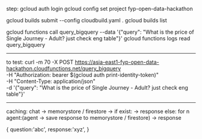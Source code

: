 step:
gcloud auth login
gcloud config set project fyp-open-data-hackathon

gcloud builds submit --config cloudbuild.yaml .
gcloud builds list

gcloud functions call query_bigquery --data '{"query": "What is the price of Single Journey - Adult? just check eng table"}'
gcloud functions logs read query_bigquery

---
to test:
curl -m 70 -X POST https://asia-east1-fyp-open-data-hackathon.cloudfunctions.net/query_bigquery \
-H "Authorization: bearer $(gcloud auth print-identity-token)" \
-H "Content-Type: application/json" \
-d '{"query": "What is the price of Single Journey - Adult? just check eng table"}'



---
caching:
chat -> memorystore / firestore -> if exist: -> response
		    else: for n agent:(agent -> save response to memorystore / firestore) -> response



{
  question:'abc',
  response:'xyz',
}
